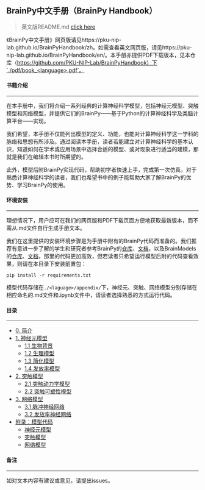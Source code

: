 ## BrainPy中文手册（BrainPy Handbook）

> 英文版README.md [click here](README.md)

《BrainPy中文手册》网页版请见https://pku-nip-lab.github.io/BrainPyHandbook/zh。如需查看英文网页版，请见https://pku-nip-lab.github.io/BrainPyHandbook/en/。本手册亦提供PDF下载版本，见本仓库（https://github.com/PKU-NIP-Lab/BrainPyHandbook）下`./pdf/book_<language>.pdf`。



#### 书籍介绍

------

在本手册中，我们将介绍一系列经典的计算神经科学模型，包括神经元模型、突触模型和网络模型，并提供它们的BrainPy——基于Python的计算神经科学及类脑计算平台——实现。

我们希望，本手册不仅能列出模型的定义、功能，也能对计算神经科学这一学科的脉络和思想有所涉及。通过阅读本手册，读者若能建立对计算神经科学的基本认识，知道如何在学术或应用场景中选择合适的模型、或对现象进行适当的建模，那就是我们在编辑本书时所期望的。

此外，模型后附BrainPy实现代码，帮助初学者快速上手，完成第一次仿真。对于熟悉计算神经科学的读者，我们也希望书中的例子能帮助大家了解BrainPy的优势、学习BrainPy的使用。



#### 环境安装

------

理想情况下，用户应可在我们的网页版和PDF下载页面方便地获取最新版本，而不需从.md文件自行生成手册文本。

我们在这里提供的安装环境步骤是为手册中附有的BrainPy代码而准备的。我们推荐有意进一步了解的学生和研究者参考BrainPy的[仓库](https://github.com/PKU-NIP-Lab/BrainPy)、[文档](https://brainpy.readthedocs.io/en/latest/)，以及BrainModels的[仓库](https://github.com/PKU-NIP-Lab/BrainModels)、[文档](https://brainmodels.readthedocs.io/en/latest/)，那里的代码更加高效，但若读者只希望运行模型后附的代码查看效果，则请在本目录下安装前置包：

```
pip install -r requirements.txt
```

模型代码存储在`./<laguage>/appendix/`下，神经元、突触、网络模型分别存储在相应命名的.md文件和.ipynb文件中，请读者选择熟悉的方式运行代码。



#### 目录

------

* [0. 简介](README.md)
* [1. 神经元模型](neurons.md)
  * [1.1 生物背景](neurons/biological_background.md)
  * [1.2 生理模型](neurons/biophysical_models.md)
  * [1.3 简化模型](neurons/reduced_models.md)
  * [1.4 发放率模型](neurons/firing_rate_models.md)
* [2. 突触模型](synapses.md)
  * [2.1 突触动力学模型](synapses/dynamics.md)
  * [2.2 突触可塑性模型](synapses/plasticity.md)
* [3. 网络模型](networks.md)
  * [3.1 脉冲神经网络](networks/spiking_neural_networks.md)
  * [3.2 发放率神经网络](networks/rate_models.md)
* [附录：模型代码](appendix.md)
  * [神经元模型](appendix/neurons.md)
  * [突触模型](appendix/synapses.md)
  * [网络模型](appendix/networks.md)



#### 备注

------

如对文本内容有建议或意见，请提出issues。

